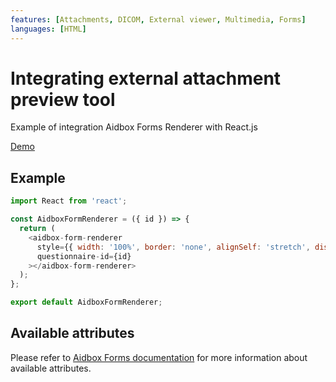 ```yaml
---
features: [Attachments, DICOM, External viewer, Multimedia, Forms]
languages: [HTML]
---
```

# Integrating external attachment preview tool

Example of integration Aidbox Forms Renderer with React.js

[Demo](https://aidbox.github.io/examples/aidbox-forms-external-attachment-viewer/)

## Example

```js
import React from 'react';

const AidboxFormRenderer = ({ id }) => {
  return (
    <aidbox-form-renderer
      style={{ width: '100%', border: 'none', alignSelf: 'stretch', display: 'flex' }}
      questionnaire-id={id}
    ></aidbox-form-renderer>
  );
};

export default AidboxFormRenderer;
```

## Available attributes
Please refer to [Aidbox Forms documentation](https://docs.aidbox.app/modules/aidbox-forms/aidbox-ui-builder-alpha/embedding-renderer) for more information about available attributes.
